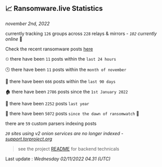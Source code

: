
## 📈 Ransomware.live Statistics
_november 2nd, 2022_

currently tracking `126` groups across `228` relays & mirrors - _`102` currently online_ 📡

Check the recent ransomware posts [here](https://www.ransomware.live/#/recentposts)


⏲ there have been `11` posts within the `last 24 hours`

🕓 there have been `11` posts within the `month of november`

📅 there have been `666` posts within the `last 90 days`

🏚 there have been `2786` posts since the `1st January 2022`

🚀 there have been `2252` posts `last year`

🦕 there have been `5072` posts `since the dawn of ransomwatch` 🐣

there are `59` custom parsers indexing posts

_`20` sites using v2 onion services are no longer indexed - [support.torproject.org](https://support.torproject.org/onionservices/v2-deprecation/)_

> see the project [README](https://github.com/jmousqueton/ransomwatch#readme) for backend technicals



Last update : _Wednesday 02/11/2022 04.31 (UTC)_

